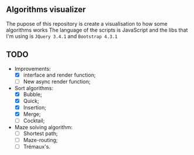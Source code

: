 ## Algorithms visualizer
The pupose of this repository is create a visualisation to how some algorithms works
The language of the scripts is JavaScript and the libs that I'm using is `JQuery 3.4.1` and `Bootstrap 4.3.1`
 
## TODO
 - Improvements:
   - [X] interface and render function;
   - [ ] New async render function;
 - Sort algorithms:
	- [x] Bubble;
	- [x] Quick;
	- [x] Insertion;
	- [X]  Merge;
	- [ ] Cocktail;
- Maze solving algorithm:
	- [ ] Shortest path;
	- [ ] Maze-routing;
	- [ ] Trémaux's.